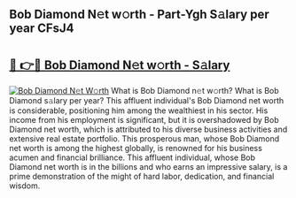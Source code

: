 ## Bob Diamond N𝚎t w𝚘rth - Part-Ygh S𝚊lary per year CFsJ4

# <h2><a href="http://gc51uyt.nevu.top/?p=Bob+Diamond">🔗 👉🔴 Bob Diamond N𝚎t w𝚘rth - S𝚊lary</a></h2>

[![Bob Diamond N𝚎t W𝚘rth](https://i.imgur.com/Oavwk0R.jpeg)](http://gc51uyt.nevu.top/?p=Bob+Diamond)
What is Bob Diamond n𝚎t w𝚘rth? What is Bob Diamond s𝚊lary per year?
This affluent individual's Bob Diamond net worth is considerable, positioning him among the wealthiest in his sector. His income from his employment is significant, but it is overshadowed by Bob Diamond net worth, which is attributed to his diverse business activities and extensive real estate portfolio. This prosperous man, whose Bob Diamond net worth is among the highest globally, is renowned for his business acumen and financial brilliance. This affluent individual, whose Bob Diamond net worth is in the billions and who earns an impressive salary, is a prime demonstration of the might of hard labor, dedication, and financial wisdom.
